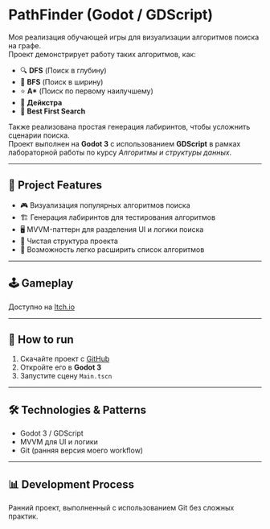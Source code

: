 # PathFinder (Godot / GDScript)

Моя реализация обучающей игры для визуализации алгоритмов поиска на графе.  
Проект демонстрирует работу таких алгоритмов, как:  
- 🔍 **DFS** (Поиск в глубину)  
- 🔎 **BFS** (Поиск в ширину)  
- ⭐ **A\*** (Поиск по первому наилучшему)  
- 🎯 **Дейкстра**  
- 🧠 **Best First Search**  

Также реализована простая генерация лабиринтов, чтобы усложнить сценарии поиска.  
Проект выполнен на **Godot 3** с использованием **GDScript** в рамках лабораторной работы по курсу *Алгоритмы и структуры данных*.  

---

## 📌 Project Features
- 🎮 Визуализация популярных алгоритмов поиска  
- 🏗 Генерация лабиринтов для тестирования алгоритмов  
- 🖥 MVVM-паттерн для разделения UI и логики поиска  
- 📂 Чистая структура проекта  
- 🧪 Возможность легко расширить список алгоритмов  

---

## 🕹 Gameplay
Доступно на [Itch.io](https://megorov4.itch.io/pathy)  

---

## 🚀 How to run
1. Скачайте проект с [GitHub](https://github.com/MEgorov4/PathFinder)  
2. Откройте его в **Godot 3**  
3. Запустите сцену `Main.tscn`  

---

## 🛠 Technologies & Patterns
- Godot 3 / GDScript  
- MVVM для UI и логики  
- Git (ранняя версия моего workflow)  

---

## 📊 Development Process
Ранний проект, выполненный с использованием Git без сложных практик.
